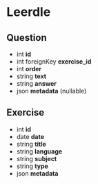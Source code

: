 # Leerdle

## Question

- int **id**
- int foreignKey **exercise_id**
- int **order**
- string **text**
- string **answer**
- json **metadata** (nullable)

## Exercise

- int **id**
- date **date**
- string **title**
- string **language**
- string **subject**
- string **type**
- json **metadata**

